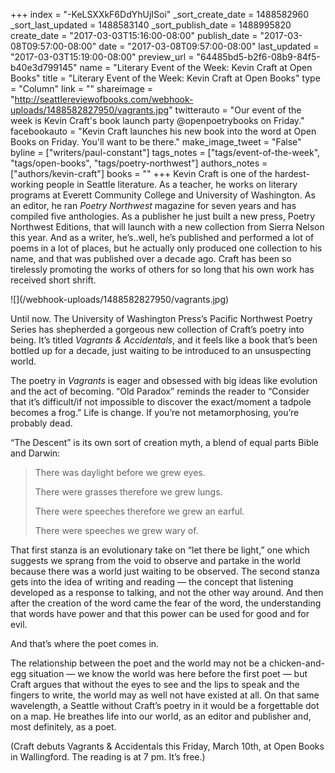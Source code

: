+++
index = "-KeLSXXkF6DdYhUjISoi"
_sort_create_date = 1488582960
_sort_last_updated = 1488583140
_sort_publish_date = 1488995820
create_date = "2017-03-03T15:16:00-08:00"
publish_date = "2017-03-08T09:57:00-08:00"
date = "2017-03-08T09:57:00-08:00"
last_updated = "2017-03-03T15:19:00-08:00"
preview_url = "64485bd5-b2f6-08b9-84f5-b40e3d799145"
name = "Literary Event of the Week: Kevin Craft at Open Books"
title = "Literary Event of the Week: Kevin Craft at Open Books"
type = "Column"
link = ""
shareimage = "http://seattlereviewofbooks.com/webhook-uploads/1488582827950/vagrants.jpg"
twitterauto = "Our event of the week is Kevin Craft's book launch party @openpoetrybooks on Friday."
facebookauto = "Kevin Craft launches his new book into the word at Open Books on Friday. You'll want to be there."
make_image_tweet = "False"
byline = ["writers/paul-constant"]
tags_notes = ["tags/event-of-the-week", "tags/open-books", "tags/poetry-northwest"]
authors_notes = ["authors/kevin-craft"]
books = ""
+++
Kevin Craft is one of the hardest-working people in Seattle literature. As a teacher, he works on literary programs at Everett Community College and University of Washington. As an editor, he ran *Poetry Northwest* magazine for seven years and has compiled five anthologies. As a publisher he just built a new press, Poetry Northwest Editions, that will launch with a new collection from Sierra Nelson this year. And as a writer, he’s..well, he’s published and performed a lot of poems in a lot of places, but he actually only produced one collection to his name, and that was published over a decade ago. Craft has been so tirelessly promoting the works of others for so long that his own work has received short shrift.

<p class="image-left">![](/webhook-uploads/1488582827950/vagrants.jpg)</p>

Until now. The University of Washington Press’s Pacific Northwest Poetry Series has shepherded a gorgeous new collection of Craft’s poetry into being. It’s titled *Vagrants & Accidentals*, and it feels like a book that’s been bottled up for a decade, just waiting to be introduced to an unsuspecting world.

The poetry in *Vagrants* is eager and obsessed with big ideas like evolution and the act of becoming. “Old Paradox” reminds the reader to “Consider that it’s difficult/if not impossible to discover the exact/moment a tadpole becomes a frog.” Life is change. If you’re not metamorphosing, you’re probably dead.

“The Descent” is its own sort of creation myth, a blend of equal parts Bible and Darwin:

<blockquote><p class="noindent">There was daylight before we grew eyes.</p>
<p class="noindent">There were grasses therefore we grew lungs.</p>

<p class="noindent">There were speeches therefore we grew an earful.</p>
<p class="noindent">There were speeches we grew wary of.</p></blockquote>

That first stanza is an evolutionary take on “let there be light,” one which suggests we sprang from the void to observe and partake in the world because there was a world just waiting to be observed. The second stanza gets into the idea of writing and reading — the concept that listening developed as a response to talking, and not the other way around. And then after the creation of the word came the fear of the word, the understanding that words have power and that this power can be used for good and for evil.

And that’s where the poet comes in. 

The relationship between the poet and the world may not be a chicken-and-egg situation — we know the world was here before the first poet — but Craft argues that without the eyes to see and the lips to speak and the fingers to write, the world may as well not have existed at all. On that same wavelength, a Seattle without Craft’s poetry in it would be a forgettable dot on a map. He breathes life into our world, as an editor and publisher and, most definitely, as a poet.

<p class="footer">(Craft debuts Vagrants & Accidentals this Friday, March 10th, at Open Books in Wallingford. The reading is at 7 pm. It’s free.)</p>

